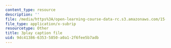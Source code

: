 ```yaml
---
content_type: resource
description: ''
file: /media/https%3A/open-learning-course-data-rc.s3.amazonaws.com/15-960-new-executive-thinking-social-impact-technology-projects-fall-2017-spring-2018/9dc4138663535850a0a12f6fee5b7adb_Ek90ivXyusk.vtt
file_type: application/x-subrip
resourcetype: Other
title: 3play caption file
uid: 9dc41386-6353-5850-a0a1-2f6fee5b7adb
---
```

